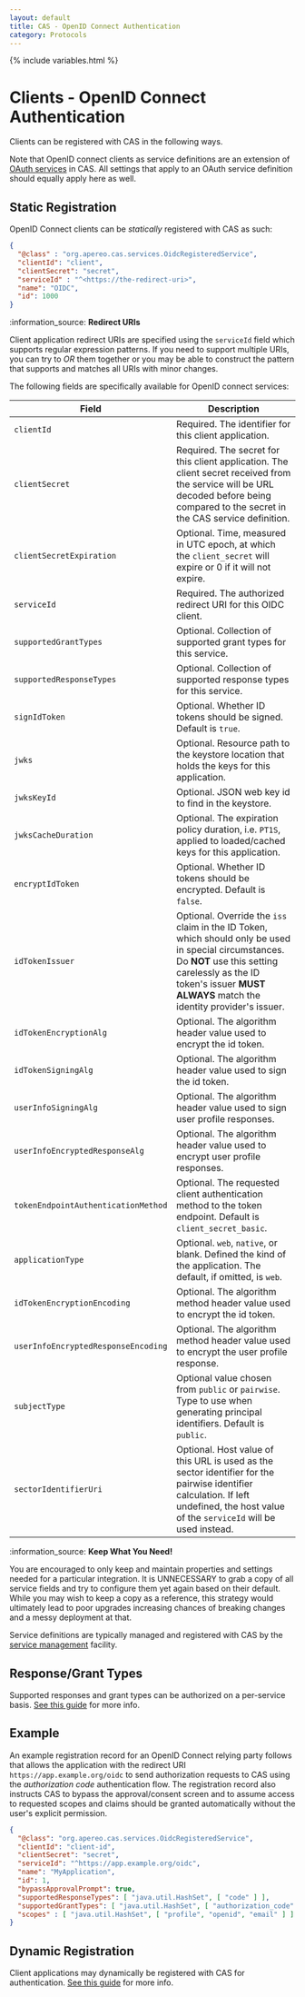 ```yaml
---
layout: default
title: CAS - OpenID Connect Authentication
category: Protocols
---
```

{% include variables.html %}

# Clients - OpenID Connect Authentication

Clients can be registered with CAS in the following ways.

Note that OpenID connect clients as service definitions are an
extension of [OAuth services](OAuth-Authentication-Clients.html) in CAS. All settings
that apply to an OAuth service definition should equally apply here as well.

## Static Registration 

OpenID Connect clients can be *statically* registered with CAS as such:

```json
{
  "@class" : "org.apereo.cas.services.OidcRegisteredService",
  "clientId": "client",
  "clientSecret": "secret",
  "serviceId" : "^<https://the-redirect-uri>",
  "name": "OIDC",
  "id": 1000
}
```

<div class="alert alert-info">:information_source: <strong>Redirect URIs</strong><p>Client application redirect URIs are specified
using the <code>serviceId</code> field which supports regular expression patterns. If you need to support multiple URIs, you can
try to <i>OR</i> them together or you may be able to construct the pattern that supports and matches all URIs with minor changes.</p></div>

The following fields are specifically available for OpenID connect services:

| Field                               | Description                                                                                                                                                                                                                   |
|-------------------------------------|-------------------------------------------------------------------------------------------------------------------------------------------------------------------------------------------------------------------------------|
| `clientId`                          | Required. The identifier for this client application.                                                                                                                                                                         |
| `clientSecret`                      | Required. The secret for this client application. The client secret received from the service will be URL decoded before being compared to the secret in the CAS service definition.                                          |
| `clientSecretExpiration`            | Optional. Time, measured in UTC epoch, at which the `client_secret` will expire or 0 if it will not expire.                                                                                                                   |
| `serviceId`                         | Required. The authorized redirect URI for this OIDC client.                                                                                                                                                                   |
| `supportedGrantTypes`               | Optional. Collection of supported grant types for this service.                                                                                                                                                               |
| `supportedResponseTypes`            | Optional. Collection of supported response types for this service.                                                                                                                                                            |
| `signIdToken`                       | Optional. Whether ID tokens should be signed. Default is `true`.                                                                                                                                                              |
| `jwks`                              | Optional. Resource path to the keystore location that holds the keys for this application.                                                                                                                                    |
| `jwksKeyId`                         | Optional. JSON web key id to find in the keystore.                                                                                                                                                                            |
| `jwksCacheDuration`                 | Optional. The expiration policy duration, i.e. `PT1S`, applied to loaded/cached keys for this application.<br/>                                                                                                               ||
| `encryptIdToken`                    | Optional. Whether ID tokens should be encrypted. Default is `false`.                                                                                                                                                          |
| `idTokenIssuer`                     | Optional. Override the `iss` claim in the ID Token, which should only be used in special circumstances. Do **NOT** use this setting carelessly as the ID token's issuer **MUST ALWAYS** match the identity provider's issuer. |
| `idTokenEncryptionAlg`              | Optional. The algorithm header value used to encrypt the id token.                                                                                                                                                            |
| `idTokenSigningAlg`                 | Optional. The algorithm header value used to sign the id token.                                                                                                                                                               |
| `userInfoSigningAlg`                | Optional. The algorithm header value used to sign user profile responses.                                                                                                                                                     |
| `userInfoEncryptedResponseAlg`      | Optional. The algorithm header value used to encrypt user profile responses.                                                                                                                                                  |
| `tokenEndpointAuthenticationMethod` | Optional. The requested client authentication method to the token endpoint. Default is `client_secret_basic`.                                                                                                                 |
| `applicationType`                   | Optional. `web`, `native`, or blank. Defined the kind of the application. The default, if omitted, is `web`.                                                                                                                  |
| `idTokenEncryptionEncoding`         | Optional. The algorithm method header value used to encrypt the id token.                                                                                                                                                     |
| `userInfoEncryptedResponseEncoding` | Optional. The algorithm method header value used to encrypt the user profile response.                                                                                                                                        |
| `subjectType`                       | Optional value chosen from `public` or `pairwise`. Type to use when generating principal identifiers. Default is `public`.                                                                                                    |
| `sectorIdentifierUri`               | Optional. Host value of this URL is used as the sector identifier for the pairwise identifier calculation. If left undefined, the host value of the `serviceId` will be used instead.                                         |

<div class="alert alert-info">:information_source: <strong>Keep What You Need!</strong><p>You are encouraged to 
only keep and maintain properties and settings needed for a particular integration. It is UNNECESSARY to grab a copy of all service fields and try to 
configure them yet again based on their default. While you may wish to keep a copy as a reference, this strategy would ultimately lead to poor 
upgrades increasing chances of breaking changes and a messy deployment at that.</p></div>

Service definitions are typically managed and registered with CAS by the [service management](../services/Service-Management.html) facility.
          
## Response/Grant Types
 
Supported responses and grant types can be authorized on a per-service basis.
[See this guide](OAuth-Authentication-Clients-ResponsesGrants.html) for more info.

## Example

An example registration record for an OpenID Connect relying party follows that allows the application with the redirect URI `https://app.example.org/oidc`
to send authorization requests to CAS using the *authorization code* authentication flow. The registration record also instructs CAS to bypass the 
approval/consent screen and to assume access to requested scopes and claims should be granted automatically without the user's explicit permission.

```json
{
  "@class": "org.apereo.cas.services.OidcRegisteredService",
  "clientId": "client-id",
  "clientSecret": "secret",
  "serviceId": "^https://app.example.org/oidc",
  "name": "MyApplication",
  "id": 1,
  "bypassApprovalPrompt": true,
  "supportedResponseTypes": [ "java.util.HashSet", [ "code" ] ],
  "supportedGrantTypes": [ "java.util.HashSet", [ "authorization_code" ] ],
  "scopes" : [ "java.util.HashSet", [ "profile", "openid", "email" ] ]
}
```

## Dynamic Registration

Client applications may dynamically be registered with CAS
for authentication. [See this guide](OIDC-Authentication-Dynamic-Registration.html) for more info.
